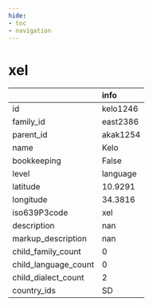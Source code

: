 ```yaml
---
hide:
- toc
- navigation
---
```

# xel
|                      | info     |
|:---------------------|:---------|
| id                   | kelo1246 |
| family_id            | east2386 |
| parent_id            | akak1254 |
| name                 | Kelo     |
| bookkeeping          | False    |
| level                | language |
| latitude             | 10.9291  |
| longitude            | 34.3816  |
| iso639P3code         | xel      |
| description          | nan      |
| markup_description   | nan      |
| child_family_count   | 0        |
| child_language_count | 0        |
| child_dialect_count  | 2        |
| country_ids          | SD       |